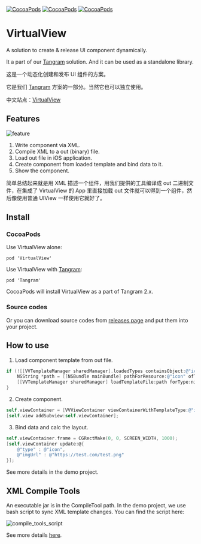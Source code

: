 [![CocoaPods](https://img.shields.io/cocoapods/v/VirtualView.svg)]() [![CocoaPods](https://img.shields.io/cocoapods/p/VirtualView.svg)]() [![CocoaPods](https://img.shields.io/cocoapods/l/VirtualView.svg)]()

# VirtualView 

A solution to create & release UI component dynamically.

It a part of our [Tangram](https://github.com/alibaba/Tangram-iOS) solution. And it can be used as a standalone library.

这是一个动态化创建和发布 UI 组件的方案。

它是我们 [Tangram](https://github.com/alibaba/Tangram-iOS) 方案的一部分。当然它也可以独立使用。

中文站点：[VirtualView](http://tangram.pingguohe.net/docs/virtualview/about-virtualview)

## Features

![feature](https://github.com/alibaba/VirtualView-iOS/raw/master/README/feature.png)

1. Write component via XML.
2. Compile XML to a out (binary) file.
3. Load out file in iOS application.
4. Create component from loaded template and bind data to it.
5. Show the component.

简单总结起来就是用 XML 描述一个组件，用我们提供的工具编译成 out 二进制文件，在集成了 VirtualView 的 App 里直接加载 out 文件就可以得到一个组件，然后像使用普通 UIView 一样使用它就好了。

## Install

### CocoaPods

Use VirtualView alone:

    pod 'VirtualView'

Use VirtualView with [Tangram](https://github.com/alibaba/Tangram-iOS):

    pod 'Tangram'

CocoaPods will install VirtualView as a part of Tangram 2.x.

### Source codes

Or you can download source codes from [releases page](https://github.com/alibaba/VirtualView-iOS/releases) and put them into your project.

## How to use

1. Load component template from out file.

```objective-c
if (![[VVTemplateManager sharedManager].loadedTypes containsObject:@"icon"]) {
    NSString *path = [[NSBundle mainBundle] pathForResource:@"icon" ofType:@"out"];
    [[VVTemplateManager sharedManager] loadTemplateFile:path forType:nil];
}
```

2. Create component.

```objective-c
self.viewContainer = [VVViewContainer viewContainerWithTemplateType:@"icon"];
[self.view addSubview:self.viewContainer];
```

3. Bind data and calc the layout.

```objective-c
self.viewContainer.frame = CGRectMake(0, 0, SCREEN_WIDTH, 1000);
[self.viewContainer update:@{
    @"type" : @"icon",
    @"imgUrl" : @"https://test.com/test.png"
}];
```

See more details in the demo project.

## XML Compile Tools

An executable jar is in the CompileTool path. In the demo project, we use bash script to sync XML template changes. You can find the script here:

![compile_tools_script](https://github.com/alibaba/VirtualView-iOS/raw/master/README/compile_tools_script.png)

See more details [here](https://github.com/alibaba/virtualview_tools).
